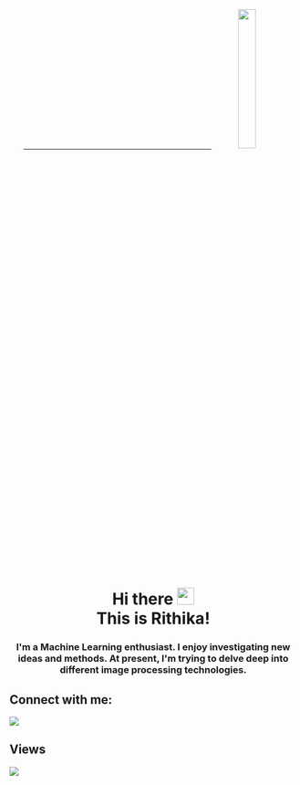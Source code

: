 <center>
<a href="#" > <p> &emsp; &emsp; &emsp; &emsp; &emsp;&emsp;&emsp; &emsp;&emsp; &emsp;&emsp;&emsp;&emsp;&emsp; &emsp;&emsp;&emsp;&emsp;&emsp;&emsp; &emsp; <img  width="25%" height="auto" src="https://media.istockphoto.com/vectors/teenage-girk-working-on-computer-in-classroom-vector-id1150453750?k=20&m=1150453750&s=612x612&w=0&h=1_UuOCVWdUbtJ09MKzBSXZrK65MmzEZq7rzLSi4WKDU=" height="175px"/></a> </p>
</center>
<h1 align="center">Hi there <img src="https://raw.githubusercontent.com/MartinHeinz/MartinHeinz/master/wave.gif" width="30px"><br> This is Rithika!</h1>
<h3 align="center">I'm a Machine Learning enthusiast. I enjoy investigating new ideas and methods. At present, I'm trying to delve deep into different image processing technologies.</h3>

## Connect with me:
<p align="left">

<a href = "https://www.linkedin.com/in/rithikafjohnson/"><img src="https://img.icons8.com/fluent/48/000000/linkedin.png"/></a>

</p>

## Views
<a href="https://github.com/Meghna-DAS/github-profile-views-counter">
    <img src="https://komarev.com/ghpvc/?username=rithikafjohnson">
</a>

